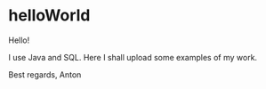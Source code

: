 # helloWorld
Hello!

I use Java and SQL. Here I shall upload some examples of my work.

Best regards,
Anton
